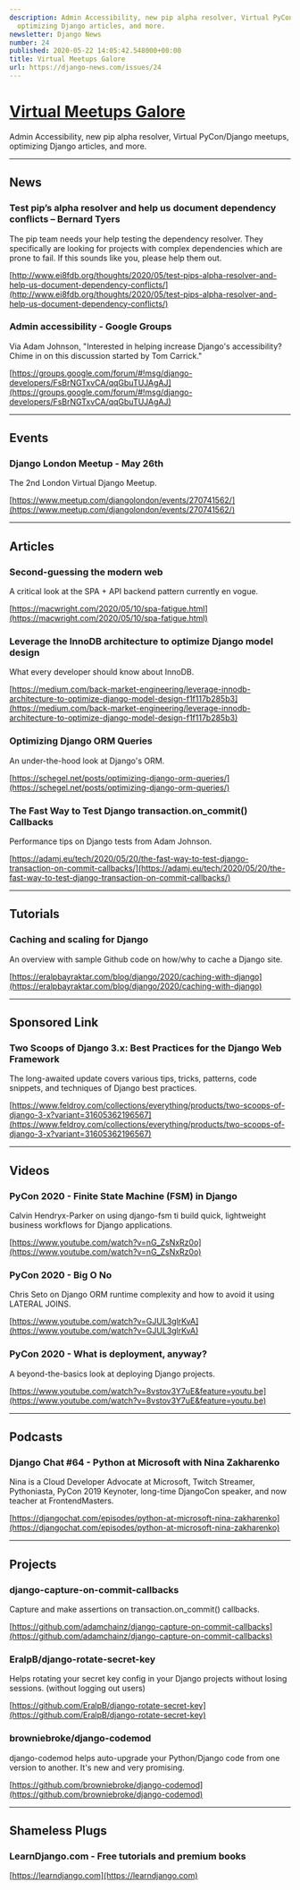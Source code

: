 ```yaml
---
description: Admin Accessibility, new pip alpha resolver, Virtual PyCon/Django meetups,
  optimizing Django articles, and more.
newsletter: Django News
number: 24
published: 2020-05-22 14:05:42.548000+00:00
title: Virtual Meetups Galore
url: https://django-news.com/issues/24
---
```


# [Virtual Meetups Galore](https://django-news.com/issues/24)

Admin Accessibility, new pip alpha resolver, Virtual PyCon/Django meetups, optimizing Django articles, and more.

----

## News

### Test pip’s alpha resolver and help us document dependency conflicts – Bernard Tyers

<p>The pip team needs your help testing the dependency resolver. They specifically are looking for projects with complex dependencies which are prone to fail. If this sounds like you, please help them out.</p>

[http://www.ei8fdb.org/thoughts/2020/05/test-pips-alpha-resolver-and-help-us-document-dependency-conflicts/](http://www.ei8fdb.org/thoughts/2020/05/test-pips-alpha-resolver-and-help-us-document-dependency-conflicts/)

### Admin accessibility - Google Groups

<p>Via Adam Johnson, "Interested in helping increase Django's accessibility? Chime in on this discussion started by Tom Carrick."</p>

[https://groups.google.com/forum/#!msg/django-developers/FsBrNGTxvCA/qqGbuTUJAgAJ](https://groups.google.com/forum/#!msg/django-developers/FsBrNGTxvCA/qqGbuTUJAgAJ)

----

## Events

### Django London Meetup - May 26th

<p>The 2nd London Virtual Django Meetup.</p>

[https://www.meetup.com/djangolondon/events/270741562/](https://www.meetup.com/djangolondon/events/270741562/)

----

## Articles

### Second-guessing the modern web

<p>A critical look at the SPA + API backend pattern currently en vogue.</p>

[https://macwright.com/2020/05/10/spa-fatigue.html](https://macwright.com/2020/05/10/spa-fatigue.html)

### Leverage the InnoDB architecture to optimize Django model design

<p>What every developer should know about InnoDB.</p>

[https://medium.com/back-market-engineering/leverage-innodb-architecture-to-optimize-django-model-design-f1f117b285b3](https://medium.com/back-market-engineering/leverage-innodb-architecture-to-optimize-django-model-design-f1f117b285b3)

### Optimizing Django ORM Queries

<p>An under-the-hood look at Django's ORM.</p>

[https://schegel.net/posts/optimizing-django-orm-queries/](https://schegel.net/posts/optimizing-django-orm-queries/)

### The Fast Way to Test Django transaction.on_commit() Callbacks

<p>Performance tips on Django tests from Adam Johnson.</p>

[https://adamj.eu/tech/2020/05/20/the-fast-way-to-test-django-transaction-on-commit-callbacks/](https://adamj.eu/tech/2020/05/20/the-fast-way-to-test-django-transaction-on-commit-callbacks/)

----

## Tutorials

### Caching and scaling for Django

<p>An overview with sample Github code on how/why to cache a Django site.</p>

[https://eralpbayraktar.com/blog/django/2020/caching-with-django](https://eralpbayraktar.com/blog/django/2020/caching-with-django)

----

## Sponsored Link

### Two Scoops of Django 3.x: Best Practices for the Django Web Framework

<p>The long-awaited update covers various tips, tricks, patterns, code snippets, and techniques of Django best practices.</p>

[https://www.feldroy.com/collections/everything/products/two-scoops-of-django-3-x?variant=31605362196567](https://www.feldroy.com/collections/everything/products/two-scoops-of-django-3-x?variant=31605362196567)

----

## Videos

### PyCon 2020 - Finite State Machine (FSM) in Django 

<p>Calvin Hendryx-Parker on using django-fsm ti build quick, lightweight business workflows for Django applications.</p>

[https://www.youtube.com/watch?v=nG_ZsNxRz0o](https://www.youtube.com/watch?v=nG_ZsNxRz0o)

### PyCon 2020 - Big O No

<p> Chris Seto on Django ORM runtime complexity and how to avoid it using LATERAL JOINS.</p>

[https://www.youtube.com/watch?v=GJUL3glrKvA](https://www.youtube.com/watch?v=GJUL3glrKvA)

### PyCon 2020 - What is deployment, anyway?

<p>A beyond-the-basics look at deploying Django projects.</p>

[https://www.youtube.com/watch?v=8vstov3Y7uE&feature=youtu.be](https://www.youtube.com/watch?v=8vstov3Y7uE&feature=youtu.be)

----

## Podcasts

### Django Chat #64 - Python at Microsoft with Nina Zakharenko

<p>Nina is a Cloud Developer Advocate at Microsoft, Twitch Streamer, Pythoniasta, PyCon 2019 Keynoter, long-time DjangoCon speaker, and now teacher at FrontendMasters.</p>

[https://djangochat.com/episodes/python-at-microsoft-nina-zakharenko](https://djangochat.com/episodes/python-at-microsoft-nina-zakharenko)

----

## Projects

### django-capture-on-commit-callbacks

<p>Capture and make assertions on transaction.on_commit() callbacks.</p>

[https://github.com/adamchainz/django-capture-on-commit-callbacks](https://github.com/adamchainz/django-capture-on-commit-callbacks)

### EralpB/django-rotate-secret-key

<p>Helps rotating your secret key config in your Django projects without losing sessions. (without logging out users)</p>

[https://github.com/EralpB/django-rotate-secret-key](https://github.com/EralpB/django-rotate-secret-key)

### browniebroke/django-codemod

<p>django-codemod helps auto-upgrade your Python/Django code from one version to another. It's new and very promising.</p>

[https://github.com/browniebroke/django-codemod](https://github.com/browniebroke/django-codemod)

----

## Shameless Plugs

### LearnDjango.com - Free tutorials and premium books

[https://learndjango.com](https://learndjango.com)